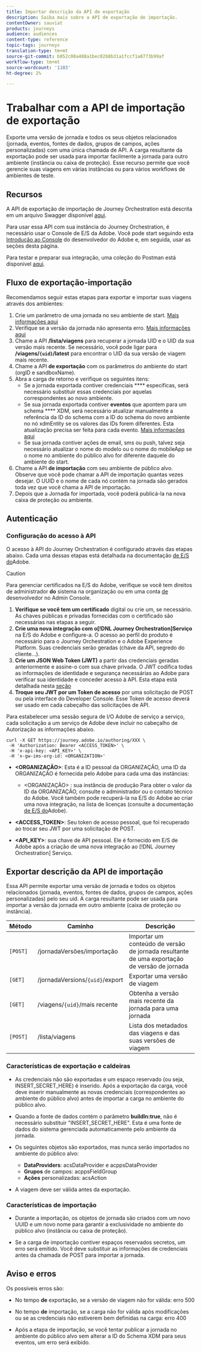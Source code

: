 ```yaml
---
title: Importar descrição da API de exportação
description: Saiba mais sobre a API de exportação de importação.
contentOwner: sauviat
products: journeys
audience: audiences
content-type: reference
topic-tags: journeys
translation-type: tm+mt
source-git-commit: b852c08a488a1bec02b8b31a1fccf1a8773b99af
workflow-type: tm+mt
source-wordcount: '1103'
ht-degree: 2%

---
```



# Trabalhar com a API de importação de exportação

Exporte uma versão de jornada e todos os seus objetos relacionados (jornada, eventos, fontes de dados, grupos de campos, ações personalizadas) com uma única chamada de API. A carga resultante da exportação pode ser usada para importar facilmente a jornada para outro ambiente (instância ou caixa de proteção).
Esse recurso permite que você gerencie suas viagens em várias instâncias ou para vários workflows de ambientes de teste.


## Recursos

A API de exportação de importação de Journey Orchestration está descrita em um arquivo Swagger disponível [aqui](https://adobedocs.github.io/JourneyAPI/docs/).

Para usar essa API com sua instância do Journey Orchestration, é necessário usar o Console de E/S da Adobe. Você pode start seguindo esta [Introdução ao Console](https://www.adobe.io/apis/experienceplatform/console/docs.html#!AdobeDocs/adobeio-console/master/getting-started.md) do desenvolvedor do Adobe e, em seguida, usar as seções desta página.

Para testar e preparar sua integração, uma coleção do Postman está disponível [aqui](https://raw.githubusercontent.com/AdobeDocs/JourneyAPI/master/postman-collections/Journey-Orchestration_Export-import-API_postman-collection.json).


## Fluxo de exportação-importação

Recomendamos seguir estas etapas para exportar e importar suas viagens através dos ambientes:

1. Crie um parâmetro de uma jornada no seu ambiente de start. [Mais informações aqui](https://docs.adobe.com/content/help/pt-BR/journeys/using/building-journeys/about-journey-building/journey.html)
1. Verifique se a versão da jornada não apresenta erro. [Mais informações aqui](https://docs.adobe.com/content/help/en/journeys/using/building-journeys/testing-the-journey.html)
1. Chame a API **/lista/viagens** para recuperar a jornada UID e o UID da sua versão mais recente. Se necessário, você pode ligar para **/viagens/`{uid}`/latest** para encontrar o UID da sua versão de viagem mais recente.
1. Chame a API **de exportação** com os parâmetros do ambiente do start (orgID e sandboxName).
1. Abra a carga de retorno e verifique os seguintes itens:
   * Se a jornada exportada contiver credenciais **** específicas, será necessário substituir essas credenciais por aquelas correspondentes ao novo ambiente.
   * Se sua jornada exportada contiver **eventos** que apontem para um schema **** XDM, será necessário atualizar manualmente a referência da ID do schema com a ID do schema do novo ambiente no nó xdmEntity se os valores das IDs forem diferentes. Esta atualização precisa ser feita para cada evento. [Mais informações aqui](https://docs.adobe.com/content/help/en/journeys/using/events-journeys/experience-event-schema.html)
   * Se sua jornada contiver ações de email, sms ou push, talvez seja necessário atualizar o nome do modelo ou o nome do mobileApp se o nome no ambiente do público alvo for diferente daquele do ambiente do start.
1. Chame a API **de importação** com seu ambiente de público alvo. Observe que você pode chamar a API de importação quantas vezes desejar. O UUID e o nome de cada nó contém na jornada são gerados toda vez que você chama a API de importação.
1. Depois que a Jornada for importada, você poderá publicá-la na nova caixa de proteção ou ambiente.


## Autenticação

### Configuração do acesso à API

O acesso à API do Journey Orchestration é configurado através das etapas abaixo. Cada uma dessas etapas está detalhada na documentação [de E/S do](https://www.adobe.io/authentication/auth-methods.html#!AdobeDocs/adobeio-auth/master/AuthenticationOverview/ServiceAccountIntegration.md)Adobe.

>[!CAUTION]
>
>Para gerenciar certificados na E/S do Adobe, verifique se você tem direitos de administrador <b>do</b> sistema na organização ou em uma conta [de](https://helpx.adobe.com/enterprise/using/manage-developers.html) desenvolvedor no Admin Console.

1. **Verifique se você tem um certificado** digital ou crie um, se necessário. As chaves públicas e privadas fornecidas com o certificado são necessárias nas etapas a seguir.
1. **Crie uma nova integração com o[!DNL Journey Orchestration]Serviço** na E/S do Adobe e configure-a. O acesso ao perfil do produto é necessário para o Journey Orchestration e o Adobe Experience Platform. Suas credenciais serão geradas (chave da API, segredo do cliente...).
1. **Crie um JSON Web Token (JWT)** a partir das credenciais geradas anteriormente e assine-o com sua chave privada. O JWT codifica todas as informações de identidade e segurança necessárias ao Adobe para verificar sua identidade e conceder acesso à API. Esta etapa está detalhada nesta [seção](https://www.adobe.io/authentication/auth-methods.html#!AdobeDocs/adobeio-auth/master/JWT/JWT.md)
1. **Troque seu JWT por um Token de acesso** por uma solicitação de POST ou pela interface do Developer Console. Esse Token de acesso deverá ser usado em cada cabeçalho das solicitações de API.

Para estabelecer uma sessão segura de I/O Adobe de serviço a serviço, cada solicitação a um serviço de Adobe deve incluir no cabeçalho de Autorização as informações abaixo.

```
curl -X GET https://journey.adobe.io/authoring/XXX \
 -H 'Authorization: Bearer <ACCESS_TOKEN>' \
 -H 'x-api-key: <API_KEY>' \
 -H 'x-gw-ims-org-id: <ORGANIZATION>'
```

* **&lt;ORGANIZAÇÃO>**: Esta é a ID pessoal da ORGANIZAÇÃO, uma ID da ORGANIZAÇÃO é fornecida pelo Adobe para cada uma das instâncias:

   * &lt;ORGANIZAÇÃO> : sua instância de produção
   Para obter o valor da ID da ORGANIZAÇÃO, consulte o administrador ou o contato técnico do Adobe. Você também pode recuperá-la na E/S do Adobe ao criar uma nova integração, na lista de licenças (consulte a documentação [de E/S do](https://www.adobe.io/authentication.html)Adobe).

* **&lt;ACCESS_TOKEN>**: Seu token de acesso pessoal, que foi recuperado ao trocar seu JWT por uma solicitação de POST.

* **&lt;API_KEY>**: sua chave de API pessoal. Ele é fornecido em E/S de Adobe após a criação de uma nova integração ao [!DNL Journey Orchestration] Serviço.



## Exportar descrição da API de importação

Essa API permite exportar uma versão de jornada e todos os objetos relacionados (jornada, eventos, fontes de dados, grupos de campos, ações personalizadas) pelo seu uid.
A carga resultante pode ser usada para importar a versão da jornada em outro ambiente (caixa de proteção ou instância).

| Método | Caminho | Descrição |
|---|---|---|
| `[POST]` | /jornadaVersões/importação | Importar um conteúdo de versão de jornada resultante de uma exportação de versão de jornada |
| `[GET]` | /jornadaVersions/`{uid}`/export | Exportar uma versão de viagem |
| `[GET]` | /viagens/`{uid}`/mais recente | Obtenha a versão mais recente da jornada para uma jornada |
| `[POST]` | /lista/viagens | Lista dos metadados das viagens e das suas versões de viagem |


### Características de exportação e caldeiras

* As credenciais não são exportadas e um espaço reservado (ou seja, INSERT_SECRET_HERE) é inserido.
Após a exportação da carga, você deve inserir manualmente as novas credenciais (correspondentes ao ambiente do público alvo) antes de importar a carga no ambiente do público alvo.

* Quando a fonte de dados contém o parâmetro **buildIn:true**, não é necessário substituir &quot;INSERT_SECRET_HERE&quot;. Esta é uma fonte de dados do sistema gerenciada automaticamente pelo ambiente da jornada.

* Os seguintes objetos são exportados, mas nunca serão importados no ambiente do público alvo:
   * **DataProviders**:  acsDataProvider e acppsDataProvider
   * **Grupos** de campos: acppsFieldGroup
   * **Ações** personalizadas: acsAction

* A viagem deve ser válida antes da exportação.

### Características de importação

* Durante a importação, os objetos de jornada são criados com um novo UUID e um novo nome para garantir a exclusividade no ambiente do público alvo (instância ou caixa de proteção).

* Se a carga de importação contiver espaços reservados secretos, um erro será emitido. Você deve substituir as informações de credenciais antes da chamada de POST para importar a jornada.

## Aviso e erros

Os possíveis erros são:

* No tempo **de** exportação, se a versão de viagem não for válida: erro 500

* No tempo **de** importação, se a carga não for válida após modificações ou se as credenciais não estiverem bem definidas na carga: erro 400

* Após a etapa de importação, se você tentar publicar a jornada no ambiente do público alvo sem alterar a ID do Schema XDM para seus eventos, um erro será exibido.

